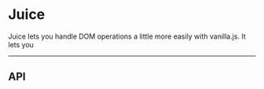 Juice
=====

Juice lets you handle DOM operations a little more easily with vanilla.js. It lets you 

----------


API
---
